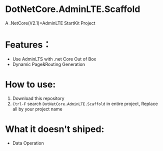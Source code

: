 # DotNetCore.AdminLTE.Scaffold
A .NetCore(V2.1)+AdminLTE StartKit Project

# Features：
- Use AdminLTS with .net Core Out of Box  
- Dynamic Page&Routing Generation


# How to use:
1. Download this repository
2. `Ctrl-F` search `DotNetCore.AdminLTE.Scaffold` in entire project, Replace all by your project name

# What it doesn't shiped:
- Data Operation
